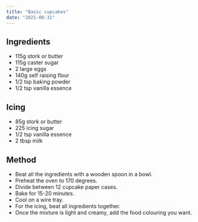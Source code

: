 ```yaml
---
title: "Basic cupcakes"
date: "2021-08-31"
---
```


## Ingredients

- 115g stork or butter
- 115g caster sugar
- 2 large eggs
- 140g self raising flour
- 1/2 tsp baking powder
- 1/2 tsp vanilla essence

## Icing

- 85g stork or butter
- 225 icing sugar
- 1/2 tsp vanilla essence
- 2 tbsp milk

## Method

- Beat all the ingredients with a wooden spoon in a bowl.
- Preheat the oven to 170 degrees.
- Divide between 12 cupcake paper cases.
- Bake for 15-20 minutes.
- Cool on a wire tray.
- For the icing, beat all ingredients together.
- Once the mixture is light and creamy, add the food colouring you want.
